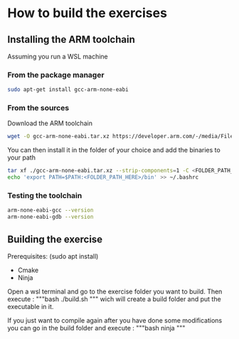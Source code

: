 # How to build the exercises

## Installing the ARM toolchain

Assuming you run a WSL machine

### From the package manager

```bash
sudo apt-get install gcc-arm-none-eabi
```

### From the sources 
Download the ARM toolchain

``` bash
wget -O gcc-arm-none-eabi.tar.xz https://developer.arm.com/-/media/Files/downloads/gnu/12.2.mpacbti-bet1/binrel/arm-gnu-toolchain-12.2.mpacbti-bet1-x86_64-arm-none-eabi.tar.xz
```

You can then install it in the folder of your choice and add the binaries to your path

``` bash
tar xf ./gcc-arm-none-eabi.tar.xz --strip-components=1 -C <FOLDER_PATH_HERE>
echo 'export PATH=$PATH:<FOLDER_PATH_HERE>/bin' >> ~/.bashrc
```

### Testing the toolchain

```bash
arm-none-eabi-gcc --version
arm-none-eabi-gdb --version
```

## Building the exercise

Prerequisites: (sudo apt install)
- Cmake   
- Ninja

Open a wsl terminal and go to the exercise folder you want to build.
Then execute :
"""bash
./build.sh
"""
wich will create a build folder and put the executable in it.

If you just want to compile again after you have done some modifications you can go in the build folder and execute :
"""bash
ninja
"""
